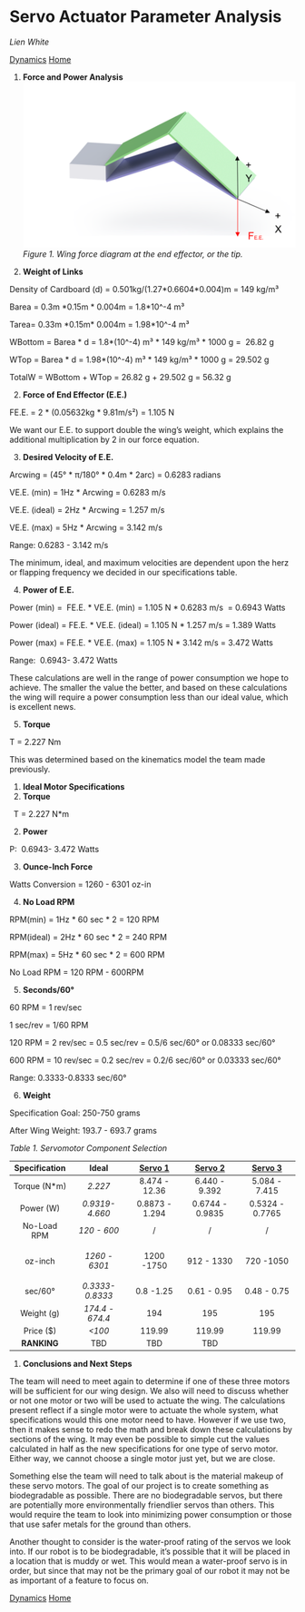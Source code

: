 ﻿# Servo Actuator Parameter Analysis

*Lien White*

[Dynamics](DynamicsPage.html)
[Home](index.md)

1. **Force and Power Analysis**
![](Images/Picture1.png)
*Figure 1. Wing force diagram at the end effector, or the tip.* 

1. **Weight of Links**

Density of Cardboard (d) = 0.501kg/(1.27\*0.6604\*0.004)m = 149 kg/m³

Barea = 0.3m \*0.15m \* 0.004m = 1.8\*10^-4 m³

Tarea= 0.33m \*0.15m\* 0.004m = 1.98\*10^-4 m³

WBottom = Barea \* d = 1.8\*(10^-4) m³ \* 149 kg/m³ \* 1000 g =  26.82 g

WTop = Barea \* d = 1.98\*(10^-4) m³ \* 149 kg/m³ \* 1000 g = 29.502 g

TotalW = WBottom + WTop = 26.82 g + 29.502 g = 56.32 g

2. **Force of End Effector (E.E.)**

FE.E. = 2 \* (0.05632kg \* 9.81m/s²) = 1.105 N

We want our E.E. to support double the wing’s weight, which explains the additional multiplication by 2 in our force equation.




3. **Desired Velocity of E.E.**

Arcwing = (45° \* π/180° \* 0.4m \* 2arc) = 0.6283 radians

VE.E. (min) = 1Hz \* Arcwing = 0.6283 m/s

VE.E. (ideal) = 2Hz \* Arcwing = 1.257 m/s

VE.E. (max) = 5Hz \* Arcwing = 3.142 m/s

Range: 0.6283 - 3.142 m/s

The minimum, ideal, and maximum velocities are dependent upon the herz or flapping frequency we decided in our specifications table. 





4. **Power of E.E.**

Power (min) =  FE.E. \* VE.E. (min) = 1.105 N \* 0.6283 m/s  = 0.6943 Watts

Power (ideal) = FE.E. \* VE.E. (ideal) = 1.105 N \* 1.257 m/s = 1.389 Watts

Power (max) = FE.E. \* VE.E. (max) = 1.105 N \* 3.142 m/s = 3.472 Watts

Range:  0.6943- 3.472 Watts

These calculations are well in the range of power consumption we hope to achieve. The smaller the value the better, and based on these calculations the wing will require a power consumption less than our ideal value, which is excellent news. 




5. **Torque**

T = 2.227 Nm

This was determined based on the kinematics model the team made previously. 



1. **Ideal Motor Specifications**
1. **Torque**

` `T = 2.227 N\*m




2. **Power**

P:  0.6943- 3.472 Watts




3. **Ounce-Inch Force**

Watts Conversion = 1260 - 6301 oz-in




4. **No Load RPM**

RPM(min) = 1Hz \* 60 sec \* 2 = 120 RPM

RPM(ideal) = 2Hz \* 60 sec \* 2 = 240 RPM

RPM(max) = 5Hz \* 60 sec \* 2 = 600 RPM

No Load RPM = 120 RPM - 600RPM




5. **Seconds/60°**

60 RPM = 1 rev/sec

1 sec/rev = 1/60 RPM

120 RPM = 2 rev/sec = 0.5 sec/rev = 0.5/6 sec/60° or 0.08333 sec/60° 

600 RPM = 10 rev/sec = 0.2 sec/rev = 0.2/6 sec/60° or 0.03333 sec/60°

Range: 0.3333-0.8333 sec/60°




6. **Weight** 

Specification Goal: 250-750 grams 

After Wing Weight: 193.7 - 693.7 grams




*Table 1. Servomotor Component Selection*

|**Specification**|**Ideal**|[**Servo 1**](https://www.servocity.com/sg12-series-servo-gearbox-5-1-ratio-640-rotation-1750-oz-in-0-80-sec-60/)|[**Servo 2**](https://www.servocity.com/sg12-series-servo-gearbox-3-8-1-ratio-640-rotation-1330-oz-in-0-61-sec-60/)|[**Servo 3**](https://www.servocity.com/sg12-series-servo-gearbox-3-1-ratio-640-rotation-1050-oz-in-0-48-sec-60/)|
| :-: | :-: | :-: | :-: | :-: |
|Torque (N\*m)|*2.227* |8.474 - 12.36|6.440 - 9.392|5.084 - 7.415|
|Power (W)|*0.9319- 4.660* |0.8873 - 1.294|0.6744 - 0.9835|0.5324 - 0.7765|
|No-Load RPM|*120 - 600*|/|/|/|
|oz-inch|<p>*1260 - 6301*</p><p></p>|1200 -1750|912 - 1330|720 -1050|
|sec/60°|*0.3333-0.8333*|0.8 -1.25|0.61 - 0.95|0.48 - 0.75|
|Weight (g)|*174.4 - 674.4*|194|195|195|
|Price ($)|*<100*|119.99|119.99|119.99|
|**RANKING**|TBD|TBD|TBD|


1. **Conclusions and Next Steps**

The team will need to meet again to determine if one of these three motors will be sufficient for our wing design. We also will need to discuss whether or not one motor or two will be used to actuate the wing. The calculations present reflect if a single motor were to actuate the whole system, what specifications would this one motor need to have. However if we use two, then it makes sense to redo the math and break down these calculations by sections of the wing. It may even be possible to simple cut the values calculated in half as the new specifications for one type of servo motor. Either way, we cannot choose a single motor just yet, but we are close. 

Something else the team will need to talk about is the material makeup of these servo motors. The goal of our project is to create something as biodegradable as possible. There are no biodegradable servos, but there are potentially more environmentally friendlier servos than others. This would require the team to look into minimizing power consumption or those that use safer metals for the ground than others. 

Another thought to consider is the water-proof rating of the servos we look into. If our robot is to be biodegradable, it’s possible that it will be placed in a location that is muddy or wet. This would mean a water-proof servo is in order, but since that may not be the primary goal of our robot it may not be as important of a feature to focus on. 


[Dynamics](DynamicsPage.html)
[Home](index.md)
